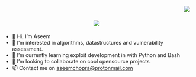 <img align="right" src="https://visitor-badge.laobi.icu/badge?page_id=aseemchopra25.aseemchopra25">

<h1 align="center">
  <a href="https://git.io/typing-svg">
    <img src="https://readme-typing-svg.herokuapp.com?color=149414&size=30&center=true&vCenter=true&width=550&lines=Hi!+👋+I'm+Aseem+Chopra;Welcome+to+my+Github+Profile">
  </a>
</h1>

- 👋 Hi, I’m Aseem
- 👀 I’m interested in algorithms, datastructures and vulnerability assessment.
- 🌱 I’m currently learning exploit development in with Python and Bash
- 💞️ I’m looking to collaborate on cool opensource projects
- 📫 Contact me on aseemchopra@protonmail.com


